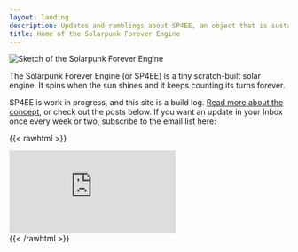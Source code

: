 ```yaml
---
layout: landing
description: Updates and ramblings about SP4EE, an object that is sustainable, durable, and serves no practical purpose whatsoever.
title: Home of the Solarpunk Forever Engine
---
```


![Sketch of the Solarpunk Forever Engine](/images/sp4ee-concept-sketch.jpg)

The Solarpunk Forever Engine (or SP4EE) is a tiny scratch-built solar engine. It spins when the sun shines and it keeps counting its turns forever.

SP4EE is work in progress, and this site is a build log. [Read more about the concept](/about), or check out the posts below. If you want an update in your Inbox once every week or two, subscribe to the email list here:

{{< rawhtml >}}
<div class="substack-signup">
  <iframe src="https://sp4ee.substack.com/embed" frameborder="0" scrolling="no"></iframe>
</div>
{{< /rawhtml >}}



